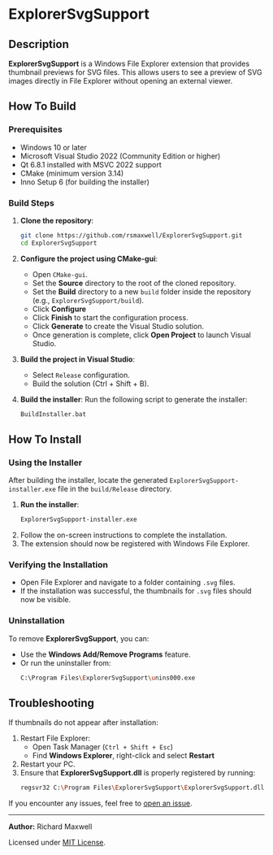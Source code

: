 # ExplorerSvgSupport

## Description
**ExplorerSvgSupport** is a Windows File Explorer extension that provides thumbnail previews for SVG files. This allows users to see a preview of SVG images directly in File Explorer without opening an external viewer.

## How To Build
### Prerequisites
- Windows 10 or later
- Microsoft Visual Studio 2022 (Community Edition or higher)
- Qt 6.8.1 installed with MSVC 2022 support
- CMake (minimum version 3.14)
- Inno Setup 6 (for building the installer)

### Build Steps
1. **Clone the repository**:
   ```sh
   git clone https://github.com/rsmaxwell/ExplorerSvgSupport.git
   cd ExplorerSvgSupport
   ```

2. **Configure the project using CMake-gui**:
   - Open `CMake-gui`.
   - Set the **Source** directory to the root of the cloned repository.
   - Set the **Build** directory to a new `build` folder inside the repository (e.g., `ExplorerSvgSupport/build`).
   - Click **Configure** 
   - Click **Finish** to start the configuration process.
   - Click **Generate** to create the Visual Studio solution.
   - Once generation is complete, click **Open Project** to launch Visual Studio.

3. **Build the project in Visual Studio**:
   - Select `Release` configuration.
   - Build the solution (Ctrl + Shift + B).

4. **Build the installer**:
   Run the following script to generate the installer:
   ```sh
   BuildInstaller.bat
   ```

## How To Install
### Using the Installer
After building the installer, locate the generated `ExplorerSvgSupport-installer.exe` file in the `build/Release` directory.

1. **Run the installer**:
   ```sh
   ExplorerSvgSupport-installer.exe
   ```
2. Follow the on-screen instructions to complete the installation.
3. The extension should now be registered with Windows File Explorer.

### Verifying the Installation
- Open File Explorer and navigate to a folder containing `.svg` files.
- If the installation was successful, the thumbnails for `.svg` files should now be visible.

### Uninstallation
To remove **ExplorerSvgSupport**, you can:
- Use the **Windows Add/Remove Programs** feature.
- Or run the uninstaller from:
  ```sh
  C:\Program Files\ExplorerSvgSupport\unins000.exe
  ```

## Troubleshooting
If thumbnails do not appear after installation:
1. Restart File Explorer:
   - Open Task Manager (`Ctrl + Shift + Esc`)
   - Find **Windows Explorer**, right-click and select **Restart**
2. Restart your PC.
3. Ensure that **ExplorerSvgSupport.dll** is properly registered by running:
   ```sh
   regsvr32 C:\Program Files\ExplorerSvgSupport\ExplorerSvgSupport.dll
   ```

If you encounter any issues, feel free to [open an issue](https://github.com/rsmaxwell/ExplorerSvgSupport/issues).

---
**Author:** Richard Maxwell

Licensed under [MIT License](LICENSE.md).

